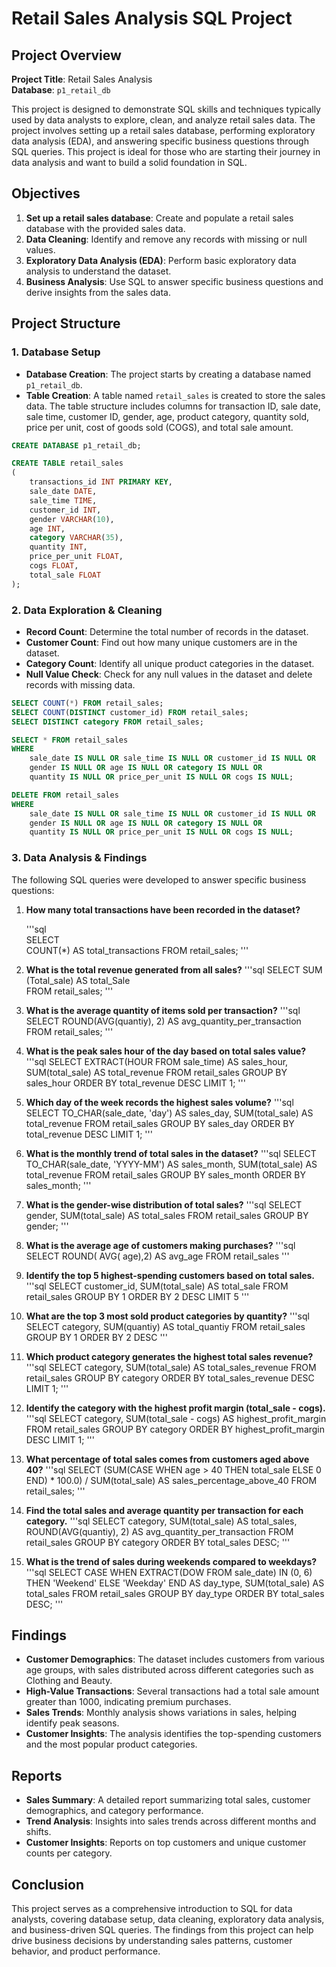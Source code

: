 
# Retail Sales Analysis SQL Project

## Project Overview

**Project Title**: Retail Sales Analysis   
**Database**: `p1_retail_db`

This project is designed to demonstrate SQL skills and techniques typically used by data analysts to explore, clean, and analyze retail sales data. The project involves setting up a retail sales database, performing exploratory data analysis (EDA), and answering specific business questions through SQL queries. This project is ideal for those who are starting their journey in data analysis and want to build a solid foundation in SQL.

## Objectives

1. **Set up a retail sales database**: Create and populate a retail sales database with the provided sales data.
2. **Data Cleaning**: Identify and remove any records with missing or null values.
3. **Exploratory Data Analysis (EDA)**: Perform basic exploratory data analysis to understand the dataset.
4. **Business Analysis**: Use SQL to answer specific business questions and derive insights from the sales data.

## Project Structure

### 1. Database Setup

- **Database Creation**: The project starts by creating a database named `p1_retail_db`.
- **Table Creation**: A table named `retail_sales` is created to store the sales data. The table structure includes columns for transaction ID, sale date, sale time, customer ID, gender, age, product category, quantity sold, price per unit, cost of goods sold (COGS), and total sale amount.

```sql
CREATE DATABASE p1_retail_db;

CREATE TABLE retail_sales
(
    transactions_id INT PRIMARY KEY,
    sale_date DATE,    
    sale_time TIME,
    customer_id INT,    
    gender VARCHAR(10),
    age INT,
    category VARCHAR(35),
    quantity INT,
    price_per_unit FLOAT,    
    cogs FLOAT,
    total_sale FLOAT
);
```

### 2. Data Exploration & Cleaning

- **Record Count**: Determine the total number of records in the dataset.
- **Customer Count**: Find out how many unique customers are in the dataset.
- **Category Count**: Identify all unique product categories in the dataset.
- **Null Value Check**: Check for any null values in the dataset and delete records with missing data.

```sql
SELECT COUNT(*) FROM retail_sales;
SELECT COUNT(DISTINCT customer_id) FROM retail_sales;
SELECT DISTINCT category FROM retail_sales;

SELECT * FROM retail_sales
WHERE 
    sale_date IS NULL OR sale_time IS NULL OR customer_id IS NULL OR 
    gender IS NULL OR age IS NULL OR category IS NULL OR 
    quantity IS NULL OR price_per_unit IS NULL OR cogs IS NULL;

DELETE FROM retail_sales
WHERE 
    sale_date IS NULL OR sale_time IS NULL OR customer_id IS NULL OR 
    gender IS NULL OR age IS NULL OR category IS NULL OR 
    quantity IS NULL OR price_per_unit IS NULL OR cogs IS NULL;
```

### 3. Data Analysis & Findings

The following SQL queries were developed to answer specific business questions:

1. **How many total transactions have been recorded in the dataset?**

    '''sql  
SELECT  
	COUNT(*) AS total_transactions 
  FROM retail_sales;
   '''
3. **What is the total revenue generated from all sales?**
   '''sql
  SELECT
  SUM (Total_sale) AS total_Sale   
  FROM retail_sales;
   '''
4. **What is the average quantity of items sold per transaction?**
   '''sql
  SELECT 
	  ROUND(AVG(quantiy), 2) AS avg_quantity_per_transaction  
  FROM retail_sales;
   '''
5. **What is the peak sales hour of the day based on total sales value?**
   '''sql 
SELECT 
    EXTRACT(HOUR FROM sale_time) AS sales_hour, 
    SUM(total_sale) AS total_revenue
FROM retail_sales
GROUP BY sales_hour
ORDER BY total_revenue DESC
LIMIT 1;
   '''
6. **Which day of the week records the highest sales volume?**
   '''sql
SELECT 
    TO_CHAR(sale_date, 'day') AS sales_day, 
    SUM(total_sale) AS total_revenue
FROM retail_sales
GROUP BY sales_day
ORDER BY total_revenue DESC
LIMIT 1;
   '''

7. **What is the monthly trend of total sales in the dataset?**
   '''sql
SELECT 
    TO_CHAR(sale_date, 'YYYY-MM') AS sales_month, 
    SUM(total_sale) AS total_revenue
FROM retail_sales
GROUP BY sales_month
ORDER BY sales_month;
   '''
8. **What is the gender-wise distribution of total sales?**
   '''sql
SELECT gender,
      SUM(total_sale) AS total_sales
FROM retail_sales
GROUP BY gender;
   '''
9. **What is the average age of customers making purchases?**
   '''sql
SELECT 
    ROUND( AVG( age),2) AS avg_age
FROM retail_sales
   '''  
10. **Identify the top 5 highest-spending customers based on total sales.**
   '''sql
SELECT customer_id,
      SUM(total_sale) AS total_sale
FROM retail_sales
GROUP BY 1
ORDER BY 2 DESC
LIMIT 5
   '''
11. **What are the top 3 most sold product categories by quantity?**
    '''sql
SELECT category,
      SUM(quantiy) AS total_quantiy
FROM retail_sales
GROUP BY 1
ORDER BY 2 DESC
   '''

12. **Which product category generates the highest total sales revenue?**
    '''sql
SELECT category,
       SUM(total_sale) AS total_sales_revenue
FROM retail_sales
GROUP BY category
ORDER BY total_sales_revenue DESC
LIMIT 1;
    '''

13. **Identify the category with the highest profit margin (total_sale - cogs).**
    '''sql
SELECT category,
      SUM(total_sale - cogs) AS  highest_profit_margin
FROM retail_sales
GROUP BY category
ORDER BY  highest_profit_margin DESC
LIMIT 1;
  '''
14. **What percentage of total sales comes from customers aged above 40?**
    '''sql
SELECT 
    (SUM(CASE WHEN age > 40 THEN total_sale ELSE 0 END) * 100.0) / SUM(total_sale) AS sales_percentage_above_40
FROM retail_sales;
  '''
15. **Find the total sales and average quantity per transaction for each category.**
    '''sql
SELECT 
    category, 
    SUM(total_sale) AS total_sales, 
    ROUND(AVG(quantiy), 2) AS avg_quantity_per_transaction
FROM retail_sales
GROUP BY category
ORDER BY total_sales DESC;
   '''
16. **What is the trend of sales during weekends compared to weekdays?**
    '''sql
SELECT 
    CASE 
        WHEN EXTRACT(DOW FROM sale_date) IN (0, 6) THEN 'Weekend'
        ELSE 'Weekday'
    END AS day_type,
    SUM(total_sale) AS total_sales
FROM retail_sales
GROUP BY day_type
ORDER BY total_sales DESC;
  '''
## Findings

- **Customer Demographics**: The dataset includes customers from various age groups, with sales distributed across different categories such as Clothing and Beauty.
- **High-Value Transactions**: Several transactions had a total sale amount greater than 1000, indicating premium purchases.
- **Sales Trends**: Monthly analysis shows variations in sales, helping identify peak seasons.
- **Customer Insights**: The analysis identifies the top-spending customers and the most popular product categories.

## Reports

- **Sales Summary**: A detailed report summarizing total sales, customer demographics, and category performance.
- **Trend Analysis**: Insights into sales trends across different months and shifts.
- **Customer Insights**: Reports on top customers and unique customer counts per category.

## Conclusion

This project serves as a comprehensive introduction to SQL for data analysts, covering database setup, data cleaning, exploratory data analysis, and business-driven SQL queries. The findings from this project can help drive business decisions by understanding sales patterns, customer behavior, and product performance.

